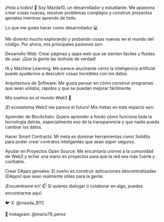 ¡Hola a todos! 👋
Soy Mazda10, un desarrollador y estudiante. Me apasiona crear cosas nuevas, resolver
problemas complejos y construir proyectos geniales mientras aprendo de todo.

Lo que me gusta hacer como desarrollador 💻

Me divierto mucho explorando y probando cosas nuevas en el mundo del código. Por ahora, mis principales pasiones son:

Desarrollo Web: Crear páginas y apps web que se sientan fáciles y fluidas de usar. ¡Que la gente las disfrute de verdad!

IA y Machine Learning: Me parece alucinante cómo la inteligencia artificial puede ayudarnos a descubrir cosas increíbles con los datos.

Arquitectura de Software: Me gusta pensar en cómo construir programas que sean sólidos, rápidos y que se puedan mejorar fácilmente.

Mis sueños en el mundo Web3  🚀

¡El ecosistema Web3 me parece el futuro! Mis metas en este espacio son:

Aprender de Blockchain: Quiero aprender a fondo cómo funciona toda la tecnología detrás, especialmente eso de la transparencia y que nadie pueda cambiar los datos.

Hacer Smart Contracts: Mi meta es dominar herramientas como Solidity para poder crear contratos inteligentes que sean súper seguros.

Ayudar en Proyectos Open Source: Me encantaría unirme a la comunidad de Web3 y echar una mano en proyectos para que la red sea más fuerte y confiable.

Crear DApps geniales: El sueño es construir aplicaciones descentralizadas (DApps) que sean realmente útiles para la gente.

¡Encuéntrame en! 📫
Si quieres dialogar o colaborar en algo, puedes encontrarme aquí:

🐦 X: @mazda_BTC

📸 Instagram: @mario79_perez





